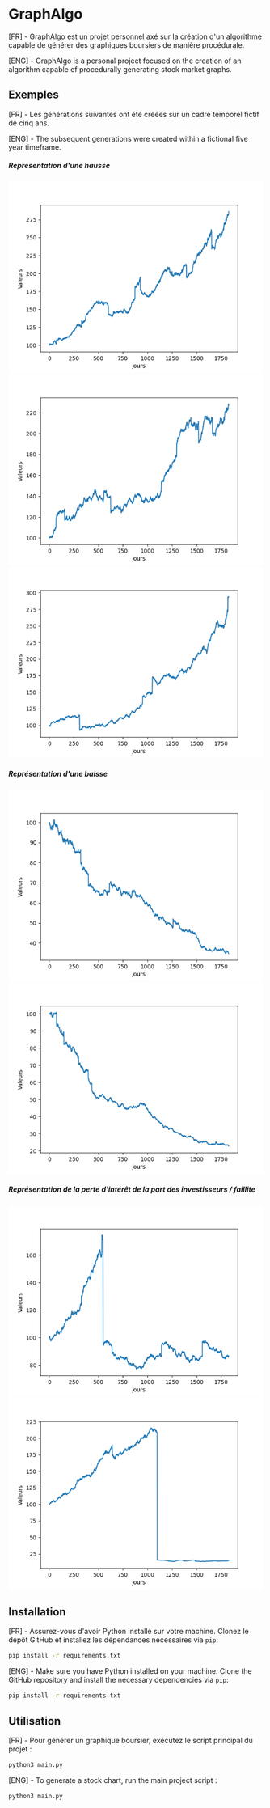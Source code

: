 # GraphAlgo

[FR] - GraphAlgo est un projet personnel axé sur la création d'un algorithme capable de générer des graphiques boursiers de manière procédurale.

[ENG] - GraphAlgo is a personal project focused on the creation of an algorithm capable of procedurally generating stock market graphs.
## Exemples
[FR] - Les générations suivantes ont été créées sur un cadre temporel fictif de cinq ans.

[ENG] - The subsequent generations were created within a fictional five year timeframe.
##### Représentation d'une hausse
![Figure 1](img/Figure_1.png)
![Figure 4](img/Figure_4.png)
![Figure 5](img/Figure_5.png)

##### Représentation d'une baisse
![Figure 2](img/Figure_2.png)
![Figure 3](img/Figure_3.png)

##### Représentation de la perte d'intérêt de la part des investisseurs / faillite
![Figure 6](img/Figure_6.png)
![Figure 7](img/Figure_7.png)

## Installation
[FR] - Assurez-vous d'avoir Python installé sur votre machine. Clonez le dépôt GitHub et installez les dépendances nécessaires via `pip`:

```bash
pip install -r requirements.txt
```

[ENG] - Make sure you have Python installed on your machine. Clone the GitHub repository and install the necessary dependencies via `pip`:

```bash
pip install -r requirements.txt
```

## Utilisation 
[FR] - Pour générer un graphique boursier, exécutez le script principal du projet :
```bash
python3 main.py
```

[ENG] - To generate a stock chart, run the main project script :
```bash
python3 main.py
```

